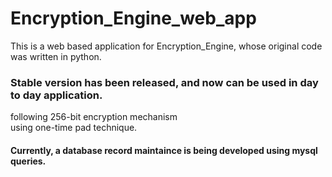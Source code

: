 # Encryption_Engine_web_app
This is a web based application for Encryption_Engine, whose original code was written in python.
<h3>Stable version has been released, and now can be used in day to day application.</h3>
 following 256-bit encryption mechanism<br/> using one-time pad technique.
 <h4>Currently, a database record maintaince is being developed using mysql queries.</h4>

